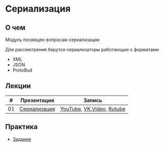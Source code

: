 # Сериализация

## О чем
Модуль посвящен вопросам сериализации

Для рассмотрения берутся сериализаторы работающие с форматами
- XML
- JSON
- ProtoBud
    

## Лекции

|#|Презентация|Запись|
|--|--|--|
|01|[Сериализация](./001.%20Serialization.pptx?raw=true)|[YouTube](https://youtu.be/fqeiVBvxxIc), [VK.Video](https://vkvideo.ru/video871595788_456239047), [Rutube](https://rutube.ru/video/40c0dec642e98a6709112a4151669995/)|



## Практика
- [Задание](./Task/task.md)
